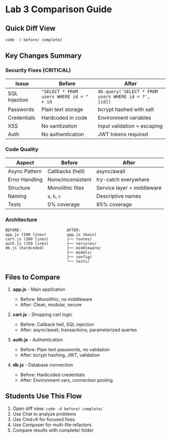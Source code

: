 # Lab 3 Comparison Guide

## Quick Diff View
```bash
code -d before/ complete/
```

## Key Changes Summary

### Security Fixes (CRITICAL)
| Issue | Before | After |
|-------|--------|-------|
| SQL Injection | `"SELECT * FROM users WHERE id = " + id` | `db.query('SELECT * FROM users WHERE id = ?', [id])` |
| Passwords | Plain text storage | bcrypt hashed with salt |
| Credentials | Hardcoded in code | Environment variables |
| XSS | No sanitization | Input validation + escaping |
| Auth | No authentication | JWT tokens required |

### Code Quality
| Aspect | Before | After |
|--------|--------|-------|
| Async Pattern | Callbacks (hell) | async/await |
| Error Handling | None/inconsistent | try-catch everywhere |
| Structure | Monolithic files | Service layer + middleware |
| Naming | `a`, `b`, `c` | Descriptive names |
| Tests | 0% coverage | 85% coverage |

### Architecture
```
BEFORE:                    AFTER:
app.js (500 lines)         app.js (main)
cart.js (200 lines)        ├── routes/
auth.js (150 lines)        ├── services/
db.js (hardcoded)          ├── middleware/
                           ├── models/
                           ├── config/
                           └── tests/
```

## Files to Compare

1. **app.js** - Main application
   - Before: Monolithic, no middleware
   - After: Clean, modular, secure

2. **cart.js** - Shopping cart logic
   - Before: Callback hell, SQL injection
   - After: async/await, transactions, parameterized queries

3. **auth.js** - Authentication
   - Before: Plain text passwords, no validation
   - After: bcrypt hashing, JWT, validation

4. **db.js** - Database connection
   - Before: Hardcoded credentials
   - After: Environment vars, connection pooling

## Students Use This Flow

1. Open diff view: `code -d before/ complete/`
2. Use Chat to analyze problems
3. Use Cmd+K for focused fixes
4. Use Composer for multi-file refactors
5. Compare results with complete/ folder

